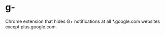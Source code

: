g-
==

Chrome extension that hides G+ notifications at all *.google.com websites except plus.google.com. 